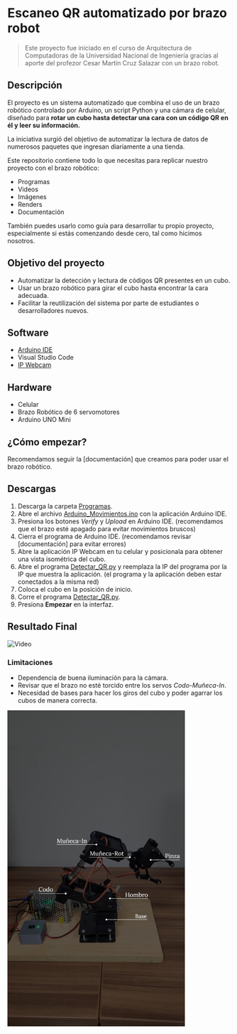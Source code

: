 # Escaneo QR automatizado por brazo robot

>Este proyecto fue iniciado en el curso de Arquitectura de Computadoras de la Universidad Nacional de Ingeniería gracias al aporte del profezor Cesar Martín Cruz Salazar con un brazo robot. 

## Descripción 

El proyecto es un sistema automatizado que combina el uso de un brazo robótico controlado por Arduino, un script Python y una cámara de celular, diseñado para **rotar un cubo hasta detectar una cara con un código QR en él y leer su información.**

La iniciativa surgió del objetivo de automatizar la lectura de datos de numerosos paquetes que ingresan diariamente a una tienda.

Este repositorio contiene todo lo que necesitas para replicar nuestro proyecto con el brazo robótico: 
- Programas
- Videos 
- Imágenes
- Renders
- Documentación

También puedes usarlo como guía para desarrollar tu propio proyecto, especialmente si estás comenzando desde cero, tal como hicimos nosotros.

## Objetivo del proyecto

- Automatizar la detección y lectura de códigos QR presentes en un cubo.
- Usar un brazo robótico para girar el cubo hasta encontrar la cara adecuada.
- Facilitar la reutilización del sistema por parte de estudiantes o desarrolladores nuevos.

## Software

- [Arduino IDE](https://www.arduino.cc/en/software/)
- Visual Studio Code
- [IP Webcam](https://play.google.com/store/apps/details?id=com.pas.webcam&hl=en&pli=1)

## Hardware

- Celular
- Brazo Robótico de 6 servomotores
- Arduino UNO Mini

## ¿Cómo empezar?

Recomendamos seguir la [documentación] que creamos para poder usar el brazo robótico. 

## Descargas

1. Descarga la carpeta [Programas](https://github.com/brian-latorre/Brazo_Robot/tree/main/Programas).
2. Abre el archivo [Arduino_Movimientos.ino](https://github.com/brian-latorre/Brazo_Robot/tree/main/Programas/ArduinoIDE/Arduino_Movimientos/Arduino_Movimientos.ino) con la aplicación Arduino IDE.
3. Presiona los botones _Verify_ y _Upload_ en Arduino IDE. (recomendamos que el brazo esté apagado para evitar movimientos bruscos)
4. Cierra el programa de Arduino IDE. (recomendamos revisar [documentación] para evitar errores)
5. Abre la aplicación IP Webcam en tu celular y posicionala para obtener una vista isométrica del cubo.
6. Abre el programa [Detectar_QR.py](https://github.com/brian-latorre/Brazo_Robot/tree/main/Programas/Python/Detectar_QR.py) y reemplaza la IP del programa por la IP que muestra la aplicación. (el programa y la aplicación deben estar conectados a la misma red)
7. Coloca el cubo en la posición de inicio.
8. Corre el programa [Detectar_QR.py](https://github.com/brian-latorre/Brazo_Robot/tree/main/Programas/Python/Detectar_QR.py).
9. Presiona **Empezar** en la interfaz. 

## Resultado Final

![Video]()

### Limitaciones

- Dependencia de buena iluminación para la cámara.
- Revisar que el brazo no esté torcido entre los servos _Codo-Muñeca-In_.
- Necesidad de bases para hacer los giros del cubo y poder agarrar los cubos de manera correcta. 

<img src="https://github.com/brian-latorre/Brazo_robot/blob/main/Multimedia/Servomotores.jpeg" width="400">


